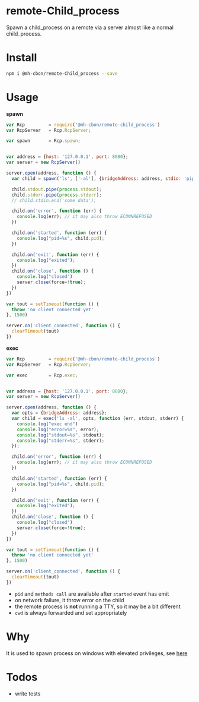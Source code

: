 # remote-Child_process

Spawn a child_process on a remote via a server almost like a normal child_process.

# Install

```sh
npm i @mh-cbon/remote-Child_process --save
```

# Usage

__spawn__

```js
var Rcp         = require('@mh-cbon/remote-child_process')
var RcpServer   = Rcp.RcpServer;

var spawn       = Rcp.spawn;


var address = {host: '127.0.0.1', port: 8080};
var server = new RcpServer()

server.open(address, function () {
  var child = spawn('ls', ['-al'], {bridgeAddress: address, stdio: 'pipe'});

  child.stdout.pipe(process.stdout);
  child.stderr.pipe(process.stderr);
  // child.stdin.end('some data');

  child.on('error', function (err) {
    console.log(err); // it may also throw ECONNREFUSED
  })

  child.on('started', function (err) {
    console.log("pid=%s", child.pid);
  })

  child.on('exit', function (err) {
    console.log("exited");
  })
  child.on('close', function () {
    console.log("closed")
    server.close(force=!true);
  })
})

var tout = setTimeout(function () {
  throw 'no client connected yet'
}, 1500)

server.on('client_connected', function () {
  clearTimeout(tout)
})

```

__exec__

```js
var Rcp         = require('@mh-cbon/remote-child_process')
var RcpServer   = Rcp.RcpServer;

var exec        = Rcp.exec;


var address = {host: '127.0.0.1', port: 8080};
var server = new RcpServer()

server.open(address, function () {
  var opts = {bridgeAddress: address};
  var child = exec('ls -al', opts, function (err, stdout, stderr) {
    console.log("exec end")
    console.log("error=%s", error);
    console.log("stdout=%s", stdout);
    console.log("stderr=%s", stderr);
  });

  child.on('error', function (err) {
    console.log(err); // it may also throw ECONNREFUSED
  })

  child.on('started', function (err) {
    console.log("pid=%s", child.pid);
  })

  child.on('exit', function (err) {
    console.log("exited");
  })
  child.on('close', function () {
    console.log("closed")
    server.close(force=!true);
  })
})

var tout = setTimeout(function () {
  throw 'no client connected yet'
}, 1500)

server.on('client_connected', function () {
  clearTimeout(tout)
})

```

- `pid` and `methods call` are available after `started` event has emit
- on network failure, it throw error on the child
- the remote process is __not__ running a TTY, so it may be a bit different
- `cwd` is always forwarded and set appropriately

# Why

It is used to spawn process on windows with elevated privileges, see [here](https://github.com/mh-cbon/aghfabsowecwn)

# Todos

- write tests
